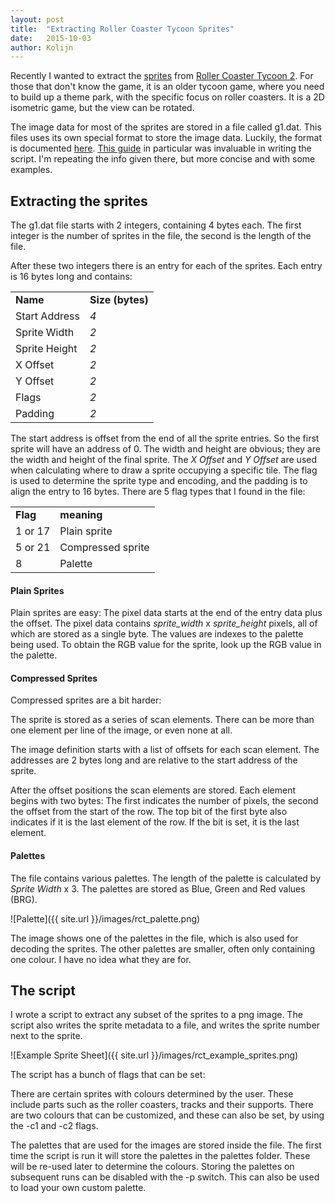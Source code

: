 ```yaml
---
layout: post
title:  "Extracting Roller Coaster Tycoon Sprites"
date:   2015-10-03
author: Kolijn
---
```

Recently I wanted to extract the [sprites](https://en.wikipedia.org/wiki/Sprite_%28computer_graphics%29) from [Roller Coaster Tycoon 2](https://en.wikipedia.org/wiki/RollerCoaster_Tycoon_2). For those that don't know the game, it is an older tycoon game, where you need to build up a theme park, with the specific focus on roller coasters. It is a 2D isometric game, but the view can be rotated. 

The image data for most of the sprites are stored in a file called g1.dat. This files uses its own special format to store the image data. Luckily, the format is documented [here](http://tid.rctspace.com/#TECHINFO). [This guide](http://tid.rctspace.com/csg/g1.html) in particular was invaluable in writing the script. I'm repeating the info given there, but more concise and with some examples.


## Extracting the sprites ##
The g1.dat file starts with 2 integers, containing 4 bytes each. The first integer is the number of sprites in the file, the second is the length of the file.

After these two integers there is an entry for each of the sprites. Each entry is 16 bytes long and contains:


<table style="width:50%">
	<tr><td class="td-name"><b>Name</b></td><td class="td-size"><b>Size (bytes)</b></td></tr>
	<tr><td class="td-name">Start Address</td><td class="td-size"><i>4</i></td></tr>
	<tr><td class="td-name">Sprite Width</td><td class="td-size"><i>2</i></td></tr>
	<tr><td class="td-name">Sprite Height</td><td class="td-size"><i>2</i></td></tr>
	<tr><td class="td-name">X Offset</td><td class="td-size"><i>2</i></td></tr>
	<tr><td class="td-name">Y Offset</td><td class="td-size"><i>2</i></td></tr>
	<tr><td class="td-name">Flags</td><td class="td-size"><i>2</i></td></tr>
	<tr><td class="td-name">Padding</td><td class="td-size"><i>2</i></td></tr>
</table> 

The start address is offset from the end of all the sprite entries. So the first sprite will have an address of 0. The width and height are obvious; they are the width and height of the final sprite. The <i>X Offset</i> and <i>Y Offset</i> are used when calculating where to draw a sprite occupying a specific tile. The flag is used to determine the sprite type and encoding, and the padding is to align the entry to 16 bytes. There are 5 flag types that I found in the file:

<table style="width:50%">
	<tr><td><b>Flag</b></td><td><b>meaning</b></td></tr>
	<tr><td>1 or 17</td><td>Plain sprite</td></tr>
	<tr><td>5 or 21</td><td>Compressed sprite</td></tr>
	<tr><td>8</td><td>Palette</td></tr>
</table>

#### Plain Sprites ####
Plain sprites are easy: The pixel data starts at the end of the entry data plus the offset. The pixel data contains <i>sprite_width</i> x <i>sprite_height</i> pixels, all of which are stored as a single byte. The values are indexes to the palette being used. To obtain the RGB value for the sprite, look up the RGB value in the palette.

#### Compressed Sprites ####
Compressed sprites are a bit harder:

The sprite is stored as a series of scan elements. There can be more than one element per line of the image, or even none at all. 

The image definition starts with a list of offsets for each scan element. The addresses are 2 bytes long and are relative to the start address of the sprite.

After the offset positions the scan elements are stored. Each element begins with two bytes: The first indicates the number of pixels, the second the offset from the start of the row. The top bit of the first byte also indicates if it is the last element of the row. If the bit is set, it is the last element.

#### Palettes ####
The file contains various palettes. The length of the palette is calculated by <i>Sprite Width</i> x 3. The palettes are stored as Blue, Green and Red values (BRG). 

![Palette]({{ site.url }}/images/rct_palette.png)

The image shows one of the palettes in the file, which is also used for decoding the sprites. The other palettes are smaller, often only containing one colour. I have no idea what they are for.



## The script ##

I wrote a script to extract any subset of the sprites to a png image. The script also writes the sprite metadata to a file, and writes the sprite number next to the sprite. 

![Example Sprite Sheet]({{ site.url }}/images/rct_example_sprites.png)


The script has a bunch of flags that can be set:

There are certain sprites with colours determined by the user. These include parts such as the roller coasters, tracks and their supports. There are two colours that can be customized, and these can also be set, by using the -c1 and -c2 flags.


The palettes that are used for the images are stored inside the file. The first time the script is run it will store the palettes in the palettes folder. These will be re-used later to determine the colours. Storing the palettes on subsequent runs can be disabled with the -p switch. This can also be used to load your own custom palette.

[jekyll]:      http://jekyllrb.com
[jekyll-gh]:   https://github.com/jekyll/jekyll
[jekyll-help]: https://github.com/jekyll/jekyll-help
[google]:      https://google.com


